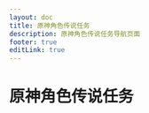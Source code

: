 ```yaml
---
layout: doc
title: 原神角色传说任务
description: 原神角色传说任务导航页面
footer: true
editLink: true
---
```


<script setup>
import StoryCard from '../../.vitepress/components/StoryCard.vue'

const storyLinks= [
  {
    title: '纳西妲',
    url: './nahida/',
    logo: 'https://vip.123pan.cn/1814176066/DirectLink/%E7%BA%B3%E8%A5%BF%E5%A6%B2_Quan.jpg',
    description: '深居净善宫的笼中之鸟，只能在梦中将世界尽收眼底。'
  },
  {
    title: '测试用',
    url: 'https://example.com',
    logo: 'https://vip.123pan.cn/1814176066/DirectLink/%E7%BA%B3%E8%A5%BF%E5%A6%B2_Quan.jpg',
    description: '测试用'
  },
]
</script>

# 原神角色传说任务

<div class="container">
<StoryCard
  class="story-card"
  v-for="link in storyLinks"
  :key="link.title"
  :link="link"
/>
</div>

<style scoped>
.container {
  display: flex;
  flex-wrap: wrap;
  margin-top: 30px;
  gap:20px;
  justify-content: start;
}
@media (min-width: 600px) { /* 调整这个宽度以适应你的设计需求 */
  .container {
    justify-content: space-between;
  }
  .story-card {
    flex: 0 1 calc(50% - 40px); /* 两列布局，减去间隙 */
  }
}

@media (max-width: 599px) { /* 与上面的阈值匹配 */
  .story-card {
    flex: 0 1 100%; /* 一列布局 */
  }
}
</style>
